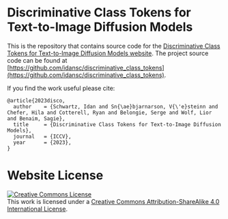 # Discriminative Class Tokens for Text-to-Image Diffusion Models


This is the repository that contains source code for the [Discriminative Class Tokens for Text-to-Image Diffusion Models website](https://vesteinn.github.io/disco/). The project source code can be found at  [https://github.com/idansc/discriminative_class_tokens](https://github.com/idansc/discriminative_class_tokens).

If you find the work useful please cite:
```
@article{2023disco,
  author    = {Schwartz, Idan and Sn{\ae}bjarnarson, V{\'e}steinn and Chefer, Hila and Cotterell, Ryan and Belongie, Serge and Wolf, Lior and Benaim, Sagie},
  title     = {Discriminative Class Tokens for Text-to-Image Diffusion Models},
  journal   = {ICCV},
  year      = {2023},
}
```

# Website License
<a rel="license" href="http://creativecommons.org/licenses/by-sa/4.0/"><img alt="Creative Commons License" style="border-width:0" src="https://i.creativecommons.org/l/by-sa/4.0/88x31.png" /></a><br />This work is licensed under a <a rel="license" href="http://creativecommons.org/licenses/by-sa/4.0/">Creative Commons Attribution-ShareAlike 4.0 International License</a>.
